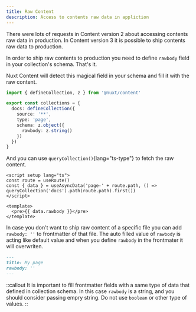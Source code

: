 ```yaml
---
title: Raw Content
description: Access to contents raw data in appliction
---
```


There were lots of requests in Content version 2 about accessing contents raw data in production. In Content version 3 it is possible to ship contents raw data to production.

In order to ship raw contents to production you need to define `rawbody` field in your collection's schema.
That's it.

Nuxt Content will detect this magical field in your schema and fill it with the raw content.

```ts [content.config.ts]
import { defineCollection, z } from '@nuxt/content'

export const collections = {
  docs: defineCollection({
    source: '**',
    type: 'page',
    schema: z.object({
      rawbody: z.string()
    })
  })
}
```

And you can use `queryCollection()`{lang="ts-type"} to fetch the raw content.

```vue [pages/index.vue]
<script setup lang="ts">
const route = useRoute()
const { data } = useAsyncData('page-' + route.path, () => queryCollection('docs').path(route.path).first())
</script>

<template>
  <pre>{{ data.rawbody }}</pre>
</template>
```


In case you don't want to ship raw content of a specific file you can add `rawbody: ''` to frontmatter of that file. The auto filled value of `rawbody` is acting like default value and when you define `rawbody` in the frontmater it will overwriten.

```md [content.md]
---
title: My page
rawbody: ''
---

```


::callout
It is important to fill frontmatter fields with a same type of data that defined in collection schema. In this case `rawbody` is a string, and you should consider passing empry string. Do not use `boolean` or other type of values.
::